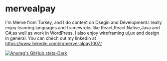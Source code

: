 # mervealpay

I'm Merve from Turkey, and I do content on Dsegin and Development.I really enjoy leanring languages and framewroks like React,React Native,Java and C#,as well as work in WordPress.
I also enjoy wireframing ui,ux and design in general. You can chech out my linkedin at https://www.linkedin.com/in/merve-alpay1007/

[![Anurag's GitHub stats-Dark](https://github-readme-stats.vercel.app/api?username=anuraghazra&show_icons=true&theme=dark#gh-dark-mode-only)](https://github.com/anuraghazra/github-readme-stats#gh-dark-mode-only)
